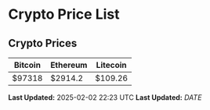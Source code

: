 # Crypto Price List

## Crypto Prices
| Bitcoin | Ethereum | Litecoin |
| ------- | -------- | -------- |
| $97318 | $2914.2 | $109.26 |
**Last Updated:** 2025-02-02 22:23 UTC
**Last Updated:** $DATE$
